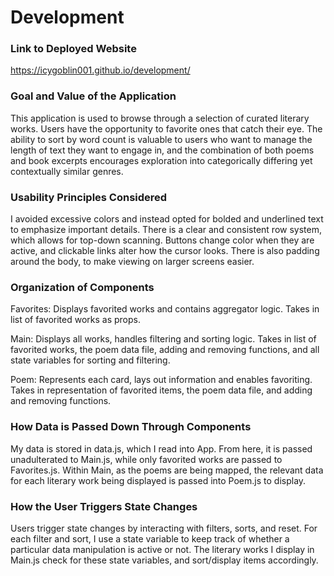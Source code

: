 # Development

### Link to Deployed Website

https://icygoblin001.github.io/development/

### Goal and Value of the Application

This application is used to browse through a selection of curated literary works. Users have the opportunity to favorite ones that catch their eye. The ability to sort by word count is valuable to users who want to manage the length of text they want to engage in, and the combination of both poems and book excerpts encourages exploration into categorically differing yet contextually similar genres.

### Usability Principles Considered

I avoided excessive colors and instead opted for bolded and underlined text to emphasize important details. There is a clear and consistent row system, which allows for top-down scanning.
Buttons change color when they are active, and clickable links alter how the cursor looks.
There is also padding around the body, to make viewing on larger screens easier.

### Organization of Components

Favorites:
Displays favorited works and contains aggregator logic. Takes in list of favorited works as props.

Main:
Displays all works, handles filtering and sorting logic. Takes in list of favorited works, the poem data file, adding and removing functions, and all state variables for sorting and filtering.

Poem:
Represents each card, lays out information and enables favoriting. Takes in representation of favorited items, the poem data file, and adding and removing functions.

### How Data is Passed Down Through Components

My data is stored in data.js, which I read into App. From here, it is passed unadulterated to Main.js, while only favorited works are passed to Favorites.js. Within Main, as the poems are being mapped, the relevant data for each literary work being displayed is passed into Poem.js to display.

### How the User Triggers State Changes

Users trigger state changes by interacting with filters, sorts, and reset. For each filter and sort, I use a state variable to keep track of whether a particular data manipulation is active or not. The literary works I display in Main.js check for these state variables, and sort/display items accordingly.
